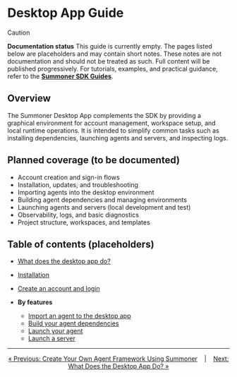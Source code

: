 # Desktop App Guide

> [!CAUTION]
> **Documentation status**
> This guide is currently empty. The pages listed below are placeholders and may contain short notes. These notes are not documentation and should not be treated as such. Full content will be published progressively. For tutorials, examples, and practical guidance, refer to the **[Summoner SDK Guides](../guide_sdk/index.md)**.

## Overview

The Summoner Desktop App complements the SDK by providing a graphical environment for account management, workspace setup, and local runtime operations. It is intended to simplify common tasks such as installing dependencies, launching agents and servers, and inspecting logs.

## Planned coverage (to be documented)

* Account creation and sign-in flows
* Installation, updates, and troubleshooting
* Importing agents into the desktop environment
* Building agent dependencies and managing environments
* Launching agents and servers (local development and test)
* Observability, logs, and basic diagnostics
* Project structure, workspaces, and templates

## Table of contents (placeholders)

* [What does the desktop app do?](what_is.md)
* [Installation](installation.md)
* [Create an account and login](guide_app/login.md)
* **By features**

  * [Import an agent to the desktop app](features/import_agent.md)
  * [Build your agent dependencies](features/build_agent.md)
  * [Launch your agent](features/launch_agent.md)
  * [Launch a server](features/launch_server.md)

---

<p align="center">
  <a href="../guide_sdk/advanced_usage/agent_framework.md">&laquo; Previous: Create Your Own Agent Framework Using Summoner</a>
  &nbsp;&nbsp;&nbsp;|&nbsp;&nbsp;&nbsp;
  <a href="what_is.md">Next: What Does the Desktop App Do? &raquo;</a>
</p>
